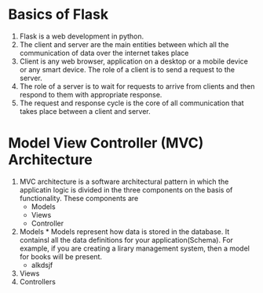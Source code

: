 # Basics of Flask
1. Flask is a web development in python.
1. The client and server are the main entities between which all the communication of data over the internet takes place
3. Client is any web browser, application on a desktop or a mobile device or any smart device. The role of a client is to send a request to the server.
4. The role of a server is to wait for requests to arrive from clients and then respond to them with appropriate response.
5. The request and response cycle is the core of all communication that takes place between a client and server.

# Model View Controller (MVC) Architecture
1. MVC architecture is a software architectural pattern in which the applicatin logic is divided in the three components on the basis of functionality. These components are
   * Models
   * Views
   * Controller
  2. Models
    * Models represent how data is stored in the database. It containsl all the data definitions for your application(Schema). For example, if you are creating a lirary management system, then a model for books will be present.
     * alkdsjf
  4. Views
  5. Controllers 
 
